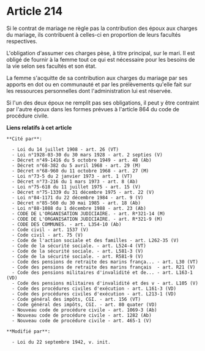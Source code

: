 # Article 214

Si le contrat de mariage ne règle pas la contribution des époux aux charges du mariage, ils contribuent à celles-ci en
proportion de leurs facultés respectives.

L'obligation d'assumer ces charges pèse, à titre principal, sur le mari. Il est obligé de fournir à la femme tout ce qui est
nécessaire pour les besoins de la vie selon ses facultés et son état.

La femme s'acquitte de sa contribution aux charges du mariage par ses apports en dot ou en communauté et par les prélèvements
qu'elle fait sur les ressources personnelles dont l'administration lui est réservée.

Si l'un des deux époux ne remplit pas ses obligations, il peut y être contraint par l'autre époux dans les formes prévues à
l'article 864 du code de procédure civile.

**Liens relatifs à cet article**

	**Cité par**:

	  - Loi du 14 juillet 1908 - art. 26 (VT)
	  - Loi n°1928-03-30 du 30 mars 1928 - art. 2 septies (V)
	  - Décret n°49-1416 du 5 octobre 1949 - art. 48 (Ab)
	  - Décret n°68-382 du 5 avril 1968 - art. 29 (M)
	  - Décret n°68-960 du 11 octobre 1968 - art. 27 (M)
	  - Loi n°73-5 du 2 janvier 1973 - art. 1 (VT)
	  - Décret n°73-216 du 1 mars 1973 - art. 8 (Ab)
	  - Loi n°75-618 du 11 juillet 1975 - art. 15 (V)
	  - Décret n°75-1339 du 31 décembre 1975 - art. 22 (V)
	  - Loi n°84-1171 du 22 décembre 1984 - art. 9 (V)
	  - Décret n°85-560 du 30 mai 1985 - art. 18 (Ab)
	  - Loi n°88-1088 du 1 décembre 1988 - art. 23 (Ab)
	  - CODE DE L'ORGANISATION JUDICIAIRE. - art. R*321-14 (M)
	  - CODE DE L'ORGANISATION JUDICIAIRE. - art. R*321-9 (M)
	  - CODE DES COMMUNES. - art. L354-10 (Ab)
	  - Code civil - art. 1537 (V)
	  - Code civil - art. 75 (V)
	  - Code de l'action sociale et des familles - art. L262-35 (V)
	  - Code de la sécurité sociale. - art. L524-4 (VT)
	  - Code de la sécurité sociale. - art. L581-3 (V)
	  - Code de la sécurité sociale. - art. R581-9 (V)
	  - Code des pensions de retraite des marins frança... - art. L30 (VT)
	  - Code des pensions de retraite des marins français  - art. R21 (V)
	  - Code des pensions militaires d'invalidité et de... - art. L163-1 (VD)
	  - Code des pensions militaires d'invalidité et des v - art. L105 (V)
	  - Code des procédures civiles d'exécution - art. L161-3 (VD)
	  - Code des procédures civiles d'exécution - art. L213-1 (VD)
	  - Code général des impôts, CGI. - art. 156 (VT)
	  - Code général des impôts, CGI. - art. 80 quater (VD)
	  - Nouveau code de procédure civile - art. 1069-3 (Ab)
	  - Nouveau code de procédure civile - art. 1282 (Ab)
	  - Nouveau code de procédure civile - art. 465-1 (V)

	**Modifié par**:

	  - Loi du 22 septembre 1942, v. init.
